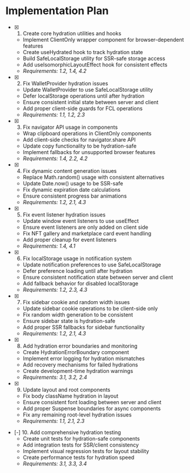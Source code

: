 # Implementation Plan

- [x] 1. Create core hydration utilities and hooks
  - Implement ClientOnly wrapper component for browser-dependent features
  - Create useHydrated hook to track hydration state
  - Build SafeLocalStorage utility for SSR-safe storage access
  - Add useIsomorphicLayoutEffect hook for consistent effects
  - _Requirements: 1.2, 1.4, 4.2_

- [x] 2. Fix WalletProvider hydration issues
  - Update WalletProvider to use SafeLocalStorage utility
  - Defer localStorage operations until after hydration
  - Ensure consistent initial state between server and client
  - Add proper client-side guards for FCL operations
  - _Requirements: 1.1, 1.2, 2.3_

- [x] 3. Fix navigator API usage in components
  - Wrap clipboard operations in ClientOnly components
  - Add client-side checks for navigator.share API
  - Update copy functionality to be hydration-safe
  - Implement fallbacks for unsupported browser features
  - _Requirements: 1.4, 2.2, 4.2_

- [x] 4. Fix dynamic content generation issues
  - Replace Math.random() usage with consistent alternatives
  - Update Date.now() usage to be SSR-safe
  - Fix dynamic expiration date calculations
  - Ensure consistent progress bar animations
  - _Requirements: 1.2, 2.1, 4.3_

- [x] 5. Fix event listener hydration issues
  - Update window event listeners to use useEffect
  - Ensure event listeners are only added on client side
  - Fix NFT gallery and marketplace card event handling
  - Add proper cleanup for event listeners
  - _Requirements: 1.4, 4.1_

- [x] 6. Fix localStorage usage in notification system
  - Update notification preferences to use SafeLocalStorage
  - Defer preference loading until after hydration
  - Ensure consistent notification state between server and client
  - Add fallback behavior for disabled localStorage
  - _Requirements: 1.2, 2.3, 4.3_

- [x] 7. Fix sidebar cookie and random width issues
  - Update sidebar cookie operations to be client-side only
  - Fix random width generation to be consistent
  - Ensure sidebar state is hydration-safe
  - Add proper SSR fallbacks for sidebar functionality
  - _Requirements: 1.2, 2.1, 4.3_

- [x] 8. Add hydration error boundaries and monitoring
  - Create HydrationErrorBoundary component
  - Implement error logging for hydration mismatches
  - Add recovery mechanisms for failed hydrations
  - Create development-time hydration warnings
  - _Requirements: 3.1, 3.2, 2.4_

- [x] 9. Update layout and root components
  - Fix body className hydration in layout
  - Ensure consistent font loading between server and client
  - Add proper Suspense boundaries for async components
  - Fix any remaining root-level hydration issues
  - _Requirements: 1.1, 2.1, 2.3_

- [-] 10. Add comprehensive hydration testing
  - Create unit tests for hydration-safe components
  - Add integration tests for SSR/client consistency
  - Implement visual regression tests for layout stability
  - Create performance tests for hydration speed
  - _Requirements: 3.1, 3.3, 3.4_